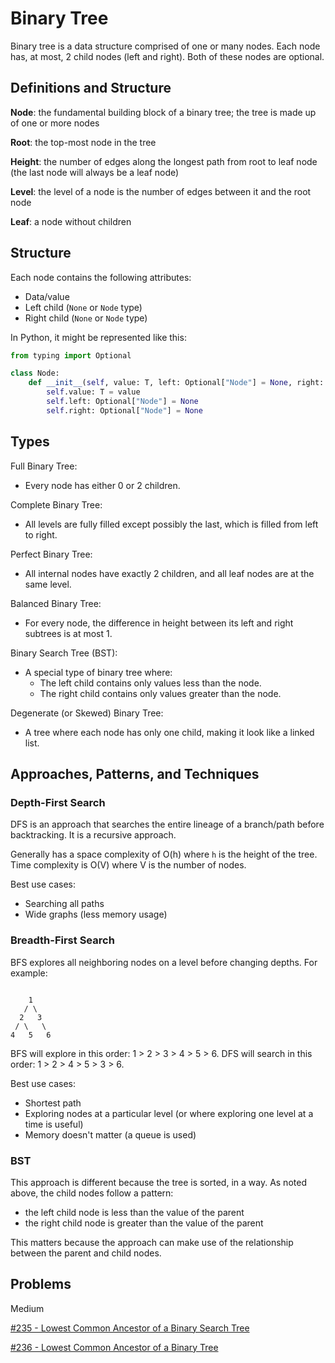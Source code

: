 # Binary Tree
Binary tree is a data structure comprised of one or many nodes. Each node has, at most, 2 child nodes (left and right). Both of these nodes are optional. 



## Definitions and Structure
**Node**: the fundamental building block of a binary tree; the tree is made up of one or more nodes

**Root**: the top-most node in the tree

**Height**: the number of edges along the longest path from root to leaf node (the last node will always be a leaf node)

**Level**: the level of a node is the number of edges between it and the root node

**Leaf**: a node without children

## Structure
Each node contains the following attributes:
- Data/value
- Left child (`None` or `Node` type)
- Right child (`None` or `Node` type)

In Python, it might be represented like this:
```python
from typing import Optional

class Node:
    def __init__(self, value: T, left: Optional["Node"] = None, right: Optional["Node"] = None):
        self.value: T = value
        self.left: Optional["Node"] = None
        self.right: Optional["Node"] = None
```

## Types
Full Binary Tree:
- Every node has either 0 or 2 children.

Complete Binary Tree:
- All levels are fully filled except possibly the last, which is filled from left to right.

Perfect Binary Tree:
- All internal nodes have exactly 2 children, and all leaf nodes are at the same level.

Balanced Binary Tree:
- For every node, the difference in height between its left and right subtrees is at most 1.

Binary Search Tree (BST):
- A special type of binary tree where:
    - The left child contains only values less than the node.
    - The right child contains only values greater than the node.

Degenerate (or Skewed) Binary Tree:
- A tree where each node has only one child, making it look like a linked list.

## Approaches, Patterns, and Techniques
### Depth-First Search
DFS is an approach that searches the entire lineage of a branch/path before backtracking. It is a recursive approach.

Generally has a space complexity of O(h) where `h` is the height of the tree. Time complexity is O(V) where V is the number of nodes.

Best use cases:
- Searching all paths
- Wide graphs (less memory usage)

### Breadth-First Search
BFS explores all neighboring nodes on a level before changing depths. For example:
```

    1
   / \
  2   3
 / \   \
4   5   6
```

BFS will explore in this order: 1 > 2 > 3 > 4 > 5 > 6. DFS will search in this order: 1 > 2 > 4 > 5 > 3 > 6.

Best use cases:
- Shortest path
- Exploring nodes at a particular level (or where exploring one level at a time is useful)
- Memory doesn't matter (a queue is used)

### BST
This approach is different because the tree is sorted, in a way. As noted above, the child nodes follow a pattern:
- the left child node is less than the value of the parent
- the right child node is greater than the value of the parent

This matters because the approach can make use of the relationship between the parent and child nodes.

## Problems
Medium

[#235 - Lowest Common Ancestor of a Binary Search Tree](https://leetcode.com/problems/lowest-common-ancestor-of-a-binary-search-tree/)

[#236 - Lowest Common Ancestor of a Binary Tree](https://leetcode.com/problems/lowest-common-ancestor-of-a-binary-tree/description/)